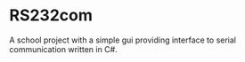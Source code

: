 # RS232com
A school project with a simple gui providing interface to serial communication written in C#.

